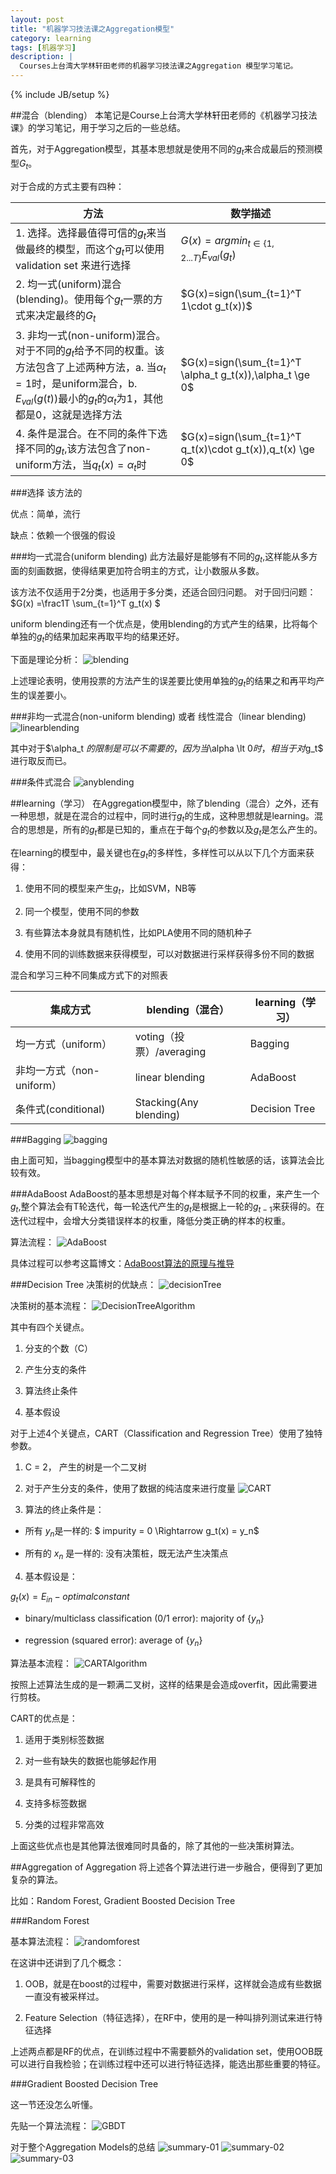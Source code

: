 ```yaml
---
layout: post
title: "机器学习技法课之Aggregation模型"
category: learning
tags: [机器学习]
description: |
  Courses上台湾大学林轩田老师的机器学习技法课之Aggregation 模型学习笔记。
---
```


{% include JB/setup %}



##混合（blending）
本笔记是Course上台湾大学林轩田老师的《机器学习技法课》的学习笔记，用于学习之后的一些总结。

首先，对于Aggregation模型，其基本思想就是使用不同的$g_t$来合成最后的预测模型$G_t$。

对于合成的方式主要有四种：

|方法|数学描述|
| -- | ------ |
|1. 选择。选择最值得可信的$g_t$来当做最终的模型，而这个$g_t$可以使用validation set 来进行选择 | $G(x)=argmin_{t\in\{1,2...T\}}E_{val} (g_t)$ |
|2. 均一式(uniform)混合(blending)。使用每个$g_t$一票的方式来决定最终的$G_t$ | $G(x)=sign(\sum_{t=1}^T 1\cdot g_t(x))$ |
|3. 非均一式(non-uniform)混合。对于不同的$g_t$给予不同的权重。该方法包含了上述两种方法，a. 当$\alpha_t=1$时，是uniform混合，b. $E_{val}(g(t))$最小的$g_t$的$\alpha_t$为1，其他都是0，这就是选择方法 | $G(x)=sign(\sum_{t=1}^T \alpha_t g_t(x)),\alpha_t \ge 0$ |
|4. 条件是混合。在不同的条件下选择不同的$g_t$,该方法包含了non-uniform方法，当$q_t(x)=\alpha_t$时 | $G(x)=sign(\sum_{t=1}^T q_t(x)\cdot g_t(x)),q_t(x) \ge 0$ |


###选择
该方法的

优点：简单，流行

缺点：依赖一个很强的假设



###均一式混合(uniform blending)
此方法最好是能够有不同的$g_t$,这样能从多方面的刻画数据，使得结果更加符合明主的方式，让小数服从多数。

该方法不仅适用于2分类，也适用于多分类，还适合回归问题。
对于回归问题：$G(x) =\frac1T \sum_{t=1}^T g_t(x) $

uniform blending还有一个优点是，使用blending的方式产生的结果，比将每个单独的$g_t$的结果加起来再取平均的结果还好。

下面是理论分析：
![blending](/res/images/blending-01.png)

上述理论表明，使用投票的方法产生的误差要比使用单独的$g_t$的结果之和再平均产生的误差要小。

###非均一式混合(non-uniform blending) 或者 线性混合（linear blending)
![linearblending](/res/images/linearblending.png)

其中对于$\alpha_t $的限制是可以不需要的，因为当$\alpha \lt 0$时，相当于对$g_t$ 进行取反而已。

###条件式混合
![anyblending](/res/images/anyblending.png)


##learning（学习）
在Aggregation模型中，除了blending（混合）之外，还有一种思想，就是在混合的过程中，同时进行$g_t$的生成，这种思想就是learning。混合的思想是，所有的$g_t$都是已知的，重点在于每个$g_t$的参数以及$g_t$是怎么产生的。

在learning的模型中，最关键也在$g_t$的多样性，多样性可以从以下几个方面来获得：

1. 使用不同的模型来产生$g_t$，比如SVM，NB等

2. 同一个模型，使用不同的参数

3. 有些算法本身就具有随机性，比如PLA使用不同的随机种子

4. 使用不同的训练数据来获得模型，可以对数据进行采样获得多份不同的数据

混合和学习三种不同集成方式下的对照表

|集成方式|blending（混合）|learning（学习）|
| ------ | ------------ | -------------- |
|均一方式（uniform）| voting（投票）/averaging|Bagging|
|非均一方式（non-uniform）|linear blending|AdaBoost|
|条件式(conditional)|Stacking(Any blending)|Decision Tree|


###Bagging
![bagging](/res/images/bagging.png)

由上面可知，当bagging模型中的基本算法对数据的随机性敏感的话，该算法会比较有效。

###AdaBoost
AdaBoost的基本思想是对每个样本赋予不同的权重，来产生一个$g_t$,整个算法会有T轮迭代，每一轮迭代产生的$g_t$是根据上一轮的$g_{t-1}$来获得的。在迭代过程中，会增大分类错误样本的权重，降低分类正确的样本的权重。

算法流程：
![AdaBoost](/res/images/adaboost.png)

具体过程可以参考这篇博文：[AdaBoost算法的原理与推导](http://blog.csdn.net/v_july_v/article/details/40718799)

###Decision Tree
决策树的优缺点：
![decisionTree](/res/images/decisiontree-01.png)

决策树的基本流程：
![DecisionTreeAlgorithm](/res/images/decisiontree-02.png)

其中有四个关键点。

1. 分支的个数（C）

2. 产生分支的条件

3. 算法终止条件

4. 基本假设

对于上述4个关键点，CART（Classification and Regression Tree）使用了独特参数。

1. C = 2， 产生的树是一个二叉树

2. 对于产生分支的条件，使用了数据的纯洁度来进行度量
![CART](/res/images/decisiontree-03.png)

3. 算法的终止条件是：

- 所有 $y_n$是一样的: $ impurity = 0 \Rightarrow   g_t(x) = y_n$

- 所有的 $x_n$ 是一样的: 没有决策桩，既无法产生决策点

4. 基本假设是：

$g_t (x) = E_{in} - optimal constant$

- binary/multiclass classification (0/1 error): majority of {$y_n$}

- regression (squared error): average of {$y_n$}

算法基本流程：
![CARTAlgorithm](/res/images/cart-01.png)

按照上述算法生成的是一颗满二叉树，这样的结果是会造成overfit，因此需要进行剪枝。


CART的优点是：

1. 适用于类别标签数据

2. 对一些有缺失的数据也能够起作用

3. 是具有可解释性的

4. 支持多标签数据

5. 分类的过程非常高效

上面这些优点也是其他算法很难同时具备的，除了其他的一些决策树算法。

##Aggregation of Aggregation
将上述各个算法进行进一步融合，便得到了更加复杂的算法。

比如：Random Forest, Gradient Boosted Decision Tree

###Random Forest

基本算法流程：
![randomforest](/res/images/randomforest.png)

在这讲中还讲到了几个概念：

1. OOB，就是在boost的过程中，需要对数据进行采样，这样就会造成有些数据一直没有被采样过。

2. Feature Selection（特征选择），在RF中，使用的是一种叫排列测试来进行特征选择

上述两点都是RF的优点，在训练过程中不需要额外的validation set，使用OOB既可以进行自我检验；在训练过程中还可以进行特征选择，能选出那些重要的特征。

###Gradient Boosted Decision Tree

这一节还没怎么听懂。

先贴一个算法流程：
![GBDT](/res/images/gbdt.png)


对于整个Aggregation Models的总结
![summary-01](/res/images/summary-01.png)
![summary-02](/res/images/summary-02.png)
![summary-03](/res/images/summary-03.png)